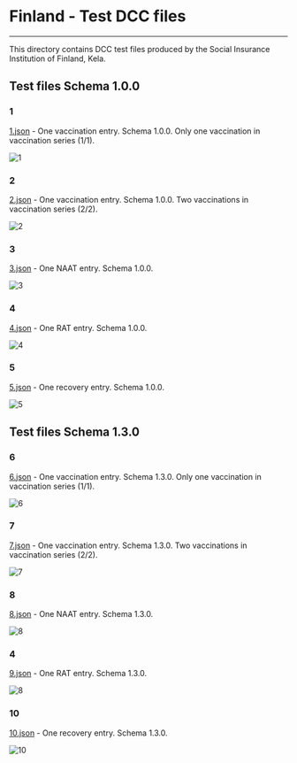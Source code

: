# Finland - Test DCC files

---

This directory contains DCC test files produced by the Social Insurance Institution of Finland, Kela.

## Test files Schema 1.0.0

### 1

[1.json](2DCode/raw/1.json) - One vaccination entry. Schema 1.0.0. Only one vaccination in vaccination series (1/1). 

![1](png/1.png)

### 2

[2.json](2DCode/raw/2.json) - One vaccination entry. Schema 1.0.0. Two vaccinations in vaccination series (2/2).

![2](png/2.png)

### 3

[3.json](2DCode/raw/3.json) - One NAAT entry. Schema 1.0.0.

![3](png/3.png)

### 4

[4.json](2DCode/raw/4.json) - One RAT entry. Schema 1.0.0.

![4](png/4.png)

### 5

[5.json](2DCode/raw/5.json) - One recovery entry. Schema 1.0.0.

![5](png/5.png)

## Test files Schema 1.3.0

### 6

[6.json](2DCode/raw/6.json) - One vaccination entry. Schema 1.3.0. Only one vaccination in vaccination series (1/1). 

![6](png/6.png)

### 7

[7.json](2DCode/raw/7.json) - One vaccination entry. Schema 1.3.0. Two vaccinations in vaccination series (2/2).

![7](png/7.png)

### 8

[8.json](2DCode/raw/8.json) - One NAAT entry. Schema 1.3.0.

![8](png/8.png)

### 4

[9.json](2DCode/raw/9.json) - One RAT entry. Schema 1.3.0.

![8](png/8.png)

### 10

[10.json](2DCode/raw/10.json) - One recovery entry. Schema 1.3.0.

![10](png/10.png)

